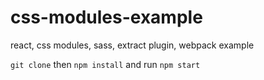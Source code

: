 # css-modules-example
react, css modules, sass, extract plugin, webpack example

`git clone` then `npm install` and run `npm start`
